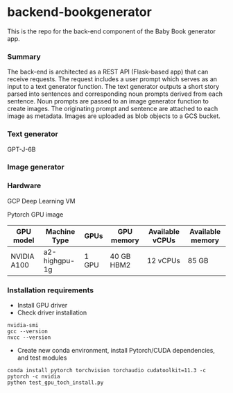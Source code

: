 # backend-bookgenerator
This is the repo for the back-end component of the Baby Book generator app.

### Summary
The back-end is architected as a REST API (Flask-based app) that can receive requests. The request includes a user prompt which serves as an input to a text generator function.  The text generator outputs a short story parsed into sentences and corresponding noun prompts derived from each sentence. Noun prompts are passed to an image generator function to create images. The originating prompt and sentence are attached to each image as metadata. Images are uploaded as blob objects to a GCS bucket.

### Text generator
GPT-J-6B


### Image generator



### Hardware 
GCP Deep Learning VM

Pytorch GPU image

| GPU model | Machine Type | GPUs | GPU memory | Available vCPUs | Available memory |
|---------- | ------------ | -----| ---------- | --------------- | ---------------- |
| NVIDIA A100| a2-highgpu-1g |	1 GPU	|40 GB HBM2|	12 vCPUs|	85 GB |


### Installation requirements
- Install GPU driver
- Check driver installation
```
nvidia-smi
gcc --version
nvcc --version
```
- Create new conda environment, install Pytorch/CUDA dependencies, and test modules
```
conda install pytorch torchvision torchaudio cudatoolkit=11.3 -c pytorch -c nvidia
python test_gpu_toch_install.py 
```





